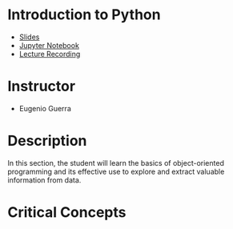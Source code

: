 Introduction to Python
======
* [Slides](https://github.com/cursobioinfo/BioinformaticsCourse/blob/main/Lectures/Section3)
* [Jupyter Notebook](https://github.com/cursobioinfo/BioinformaticsCourse/blob/main/Lectures/Section3)
* [Lecture Recording](https://github.com/cursobioinfo/BioinformaticsCourse/blob/main/Lectures/Section3)

# Instructor
* Eugenio Guerra

# Description
In this section, the student will learn the basics of object-oriented programming and its effective use to explore and extract valuable information from data.

# Critical Concepts
